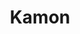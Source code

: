 ---
git: https://github.com/kamon-io/Kamon
logohandle: kamonio
sort: kamon
title: Kamon
twitter: https://x.com/kamonteam
website: https://kamon.io/
---